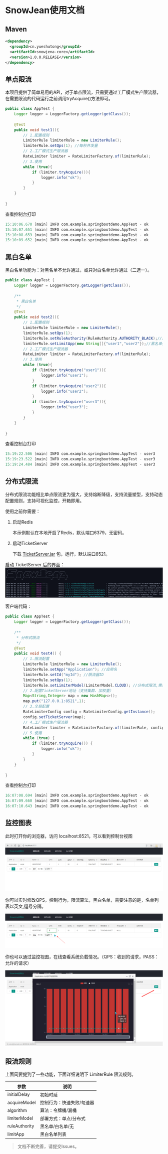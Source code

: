 # SnowJean使用文档

## Maven

```xml
<dependency>
  <groupId>cn.yueshutong</groupId>
  <artifactId>snowjena-core</artifactId>
  <version>1.0.0.RELEASE</version>
</dependency>
```

## 单点限流

本项目提供了简单易用的API，对于单点限流，只需要通过工厂模式生产限流器，在需要限流的代码运行之前调用tryAcquire()方法即可。

```java
public class AppTest {
    Logger logger = LoggerFactory.getLogger(getClass());

    @Test
    public void test1(){
        // 1.配置规则
        LimiterRule limiterRule = new LimiterRule();
        limiterRule.setQps(1); //每秒并发量
        // 2.工厂模式生产限流器
        RateLimiter limiter = RateLimiterFactory.of(limiterRule);
        // 3.使用
        while (true){
            if (limiter.tryAcquire()){
                logger.info("ok");
            }
        }
    }

}
```

查看控制台打印

```verilog
15:10:06.670 [main] INFO com.example.springbootdemo.AppTest - ok
15:10:07.651 [main] INFO com.example.springbootdemo.AppTest - ok
15:10:08.653 [main] INFO com.example.springbootdemo.AppTest - ok
15:10:09.652 [main] INFO com.example.springbootdemo.AppTest - ok
```

## 黑白名单

黑白名单功能为：对黑名单不允许通过，或只对白名单允许通过（二选一）。

```java
public class AppTest {
    Logger logger = LoggerFactory.getLogger(getClass());

    /**
     * 黑白名单
     */
    @Test
    public void test2(){
        // 1.配置规则
        LimiterRule limiterRule = new LimiterRule();
        limiterRule.setQps(1);
        limiterRule.setRuleAuthority(RuleAuthority.AUTHORITY_BLACK);//黑名单
        limiterRule.setLimitApp(new String[]{"user1","user2"});//黑名单列表
        // 2.工厂模式生产限流器
        RateLimiter limiter = RateLimiterFactory.of(limiterRule);
        // 3.使用
        while (true){
            if (limiter.tryAcquire("user1")){
                logger.info("user1");
            }
            if (limiter.tryAcquire("user2")){
                logger.info("user2");
            }
            if (limiter.tryAcquire("user3")){
                logger.info("user3");
            }
        }
    }
    
}
```

查看控制台打印

```verilog
15:19:22.506 [main] INFO com.example.springbootdemo.AppTest - user3
15:19:23.522 [main] INFO com.example.springbootdemo.AppTest - user3
15:19:24.484 [main] INFO com.example.springbootdemo.AppTest - user3
```

## 分布式限流

分布式限流功能相比单点限流更为强大，支持熔断降级，支持流量塑型，支持动态配置规则，支持可视化监控，开箱即用。 

使用之前你需要：

1. 启动Redis

   本示例默认在本地开启了Redis，默认端口6379，无密码。

2. 启动TicketServer

   下载 [TicketServer.jar](https://github.com/yueshutong/SnowJena/releases) 包，运行，默认端口8521。

启动 TicketServer 后的界面：![1559635413548](./picture/1559635413548.png)

客户端代码：

```java
public class AppTest {
    Logger logger = LoggerFactory.getLogger(getClass());

    /**
     * 分布式限流
     */
    @Test
    public void test4() {
        // 1.限流配置
        LimiterRule limiterRule = new LimiterRule();
        limiterRule.setApp("Application"); //应用名
        limiterRule.setId("myId"); //限流器ID
        limiterRule.setQps(1);
        limiterRule.setLimiterModel(LimiterModel.CLOUD); //分布式限流,需启动TicketServer控制台
        // 2.配置TicketServer地址（支持集群、加权重）
        Map<String,Integer> map = new HashMap<>();
        map.put("127.0.0.1:8521",1);
        // 3.全局配置
        RateLimiterConfig config = RateLimiterConfig.getInstance();
        config.setTicketServer(map);
        // 4.工厂模式生产限流器
        RateLimiter limiter = RateLimiterFactory.of(limiterRule, config);
        // 5.使用
        while (true) {
            if (limiter.tryAcquire()) {
                logger.info("ok");
            }
        }
    }
        
}
```

查看控制台打印

```verilog
16:07:08.694 [main] INFO com.example.springbootdemo.AppTest - ok
16:07:09.660 [main] INFO com.example.springbootdemo.AppTest - ok
16:07:10.643 [main] INFO com.example.springbootdemo.AppTest - ok
```

## 监控图表

此时打开你的浏览器，访问 localhost:8521，可以看到控制台视图

![1559636053811](./picture/1559636053811.png)

你可以实时修改QPS，控制行为，限流算法，黑白名单，需要注意的是，名单列表以英文,逗号分隔。

![1559636229219](./picture/1559636229219.png)

你也可以通过监控视图，在线查看系统负载情况。（QPS：收到的请求，PASS：允许的请求）

![1559636333481](./picture/1559636333481.png)



## 限流规则

上面简要提到了一些功能，下面详细说明下 LimiterRule 限流规则。

| 参数          | 说明                      |
| ------------- | ------------------------- |
| initialDelay  | 初始时延                  |
| acquireModel  | 控制行为：快速失败/匀速器 |
| algorithm     | 算法：令牌桶/漏桶         |
| limiterModel  | 部署方式：单点/分布式     |
| ruleAuthority | 黑名单/白名单/无          |
| limitApp      | 黑白名单列表              |

> 文档不断完善，请提交Issues。